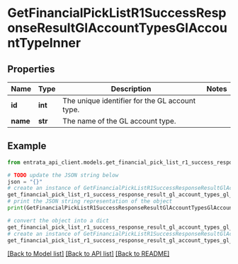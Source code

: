 # GetFinancialPickListR1SuccessResponseResultGlAccountTypesGlAccountTypeInner


## Properties

Name | Type | Description | Notes
------------ | ------------- | ------------- | -------------
**id** | **int** | The unique identifier for the GL account type. | 
**name** | **str** | The name of the GL account type. | 

## Example

```python
from entrata_api_client.models.get_financial_pick_list_r1_success_response_result_gl_account_types_gl_account_type_inner import GetFinancialPickListR1SuccessResponseResultGlAccountTypesGlAccountTypeInner

# TODO update the JSON string below
json = "{}"
# create an instance of GetFinancialPickListR1SuccessResponseResultGlAccountTypesGlAccountTypeInner from a JSON string
get_financial_pick_list_r1_success_response_result_gl_account_types_gl_account_type_inner_instance = GetFinancialPickListR1SuccessResponseResultGlAccountTypesGlAccountTypeInner.from_json(json)
# print the JSON string representation of the object
print(GetFinancialPickListR1SuccessResponseResultGlAccountTypesGlAccountTypeInner.to_json())

# convert the object into a dict
get_financial_pick_list_r1_success_response_result_gl_account_types_gl_account_type_inner_dict = get_financial_pick_list_r1_success_response_result_gl_account_types_gl_account_type_inner_instance.to_dict()
# create an instance of GetFinancialPickListR1SuccessResponseResultGlAccountTypesGlAccountTypeInner from a dict
get_financial_pick_list_r1_success_response_result_gl_account_types_gl_account_type_inner_from_dict = GetFinancialPickListR1SuccessResponseResultGlAccountTypesGlAccountTypeInner.from_dict(get_financial_pick_list_r1_success_response_result_gl_account_types_gl_account_type_inner_dict)
```
[[Back to Model list]](../README.md#documentation-for-models) [[Back to API list]](../README.md#documentation-for-api-endpoints) [[Back to README]](../README.md)


